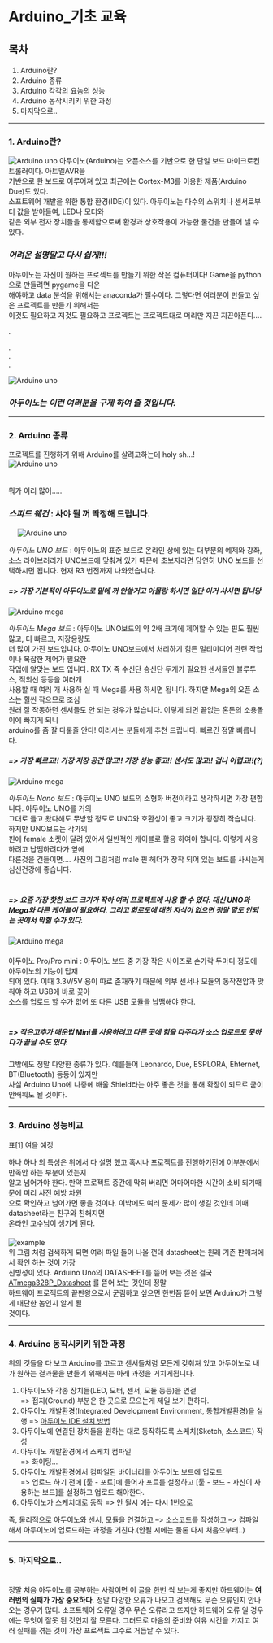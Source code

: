 # Arduino_기초 교육
## 목차
1. Arduino란?
2. Arduino 종류 
3. Arduino 각각의 요놈의 성능
4. Arduino 동작시키키 위한 과정
5. 마지막으로..
* * *
### 1. Arduino란?   

![Arduino uno](./img/Arduino-callouts1.jpg)
   아두이노(Arduino)는 오픈소스를 기반으로 한 단일 보드 마이크로컨트롤러이다. 아트멜AVR을  
기반으로 한 보드로 이루어져 있고 최근에는 Cortex-M3를 이용한 제품(Arduino Due)도 있다.   
소프트웨어 개발을 위한 통합 환경(IDE)이 있다. 아두이노는 다수의 스위치나 센서로부터 값을 받아들여, LED나 모터와   
같은 외부 전자 장치들을 통제함으로써 환경과 상호작용이 가능한 물건을 만들어 낼 수 있다.   
       
   
   
  ### _어려운 설명말고 다시 쉽게!!!_   
   아두이노는 자신이 원하는 프로젝트를 만들기 위한 작은 컴퓨터이다! Game을 python으로 만들려면 pygame을 다운   
해야하고 data 분석을 위해서는 anaconda가 필수이다. 그렇다면 여러분이 만들고 싶은 프로젝트를 만들기 위해서는   
이것도 필요하고 저것도 필요하고 프로젝트는 프로젝트대로 머리만 지끈 지끈아픈디....   
   
      
         
.   

.   
.      
.
      
 ![Arduino uno](./img/headache.jpg)   
    
 ### _아두이노는 이런 여러분을 구제 하여 줄 것입니다._
 ***
 ### 2. Arduino 종류
 프로젝트를 진행하기 위해 Arduino를 살려고하는데 holy sh...!   
  ![Arduino uno](./img/mecha.PNG)    
  　   
  
 뭐가 이리 많어.....   
  ### ***스피드 웨건*** : 사야 될 꺼 딱정해 드립니다.      
   　
 ![Arduino uno](./img/arduino_uno.png)   
 
_아두이노 UNO 보드_ : 아두이노의 표준 보드로 온라인 상에 있는 대부분의 예제와 강좌, 소스 라이브러리가 UNO보드에 맞춰져 
있기 때문에 초보자라면 당연히 UNO 보드를 선택하시면 됩니다. 현재 R3 번전까지 나와있습니다.   
##### => 가장 기본적이 아두이노로 밑에 꺼 안쓸거고 아몰랑 하시면 일단 이거 사시면 됩니당
![Arduino mega](./img/arduino_Mega.png)   

_아두이노 Mega 보드_ : 아두이노 UNO보드의 약 2배 크기에 제어할 수 있는 핀도 훨씬 많고, 더 빠르고, 저장용량도  
더 많이 가진 보드입니다. 아두이노 UNO보드에서 처리하기 힘든 멀티미디어 관련 작업이나 복잡한 제어가 필요한  
작업에 알맞는 보드 입니다. RX TX 즉 수신단 송신단 두개가 필요한 센서들인 블루투스, 적외선 등등을 여러개  
 사용할 때 여러 개 사용하 실 때 Mega를 사용 하시면 됩니다. 하지만 Mega의 오픈 소스는 훨씬 작으므로 조심  
 원래 잘 작동하던 센서들도 안 되는 경우가 많습니다. 이렇게 되면 끝없는 혼돈의 소용돌이에 빠지게 되니  
 arduino를 좀 잘 다룰줄 안다! 이러시는 분들에게 추천 드립니다. 빠르긴 정말 빠릅니다.  
 ##### => 가장 빠르고!! 가장 저장 공간 많고!! 가장 성능 좋고!! 센서도 많고!! 겁나 어렵고!!(?)  
 ![Arduino mega](./img/arduino_Nano.png)   
   
   _아두이노 Nano 보드_ : 아두이노 UNO 보드의 소형화 버전이라고 생각하시면 가장 편합니다. 아두이노 UNO를 거의  
   그대로 들고 왔다해도 무방할 정도로 UNO와 호환성이 좋고 크기가 굉장히 작습니다. 하지만 UNO보드는 각가의  
   핀에 female 소켓이 달려 있어서 일반적인 케이블로 활용 하여야 합니다. 이렇게 사용하려고 납땜하려다가 옆에  
   다른것을 건들이면.... 사진의 그림처럼 male 핀 헤더가 장착 되어 있는 보드를 사시는게 심신건강에 좋습니다.  
   　  
   ##### => 요즘 가장 핫한 보드 크기가 작아 여러 프로젝트에 사용 할 수 있다. 대신 UNO와 Mega와 다른 케이블이 필요하다. 그리고 회로도에 대한 지식이 없으면 정말 말도 안되는 곳에서 막힐 수가 있다.    
   
  ![Arduino mega](./img/arduino_mini.jpg)   
  　  
  아두이노 Pro/Pro mini : 아두이노 보드 중 가장 작은 사이즈로 손가락 두마디 정도에 아두이노의 기능이 탑재  
  되어 있다. 이때 3.3V/5V 용이 따로 존재하기 때문에 외부 센서나 모듈의 동작전압과 맞춰야 하고 USB에 바로 꽂아  
  소스를 업로드 할 수가 없어 또 다른 USB 모듈을 납땜해야 한다.  
  　  
  ##### => 작은고추가 매운법 Mini를 사용하려고 다른 곳에 힘을 다주다가 소스 업로드도 못하다가 끝날 수도 있다.
  그밖에도 정말 다양한 종류가 있다. 예를들어 Leonardo, Due, ESPLORA, Ehternet, BT(Bluetooth) 등등이 있지만  
  사실 Arduino Uno에 나중에 배울 Shield라는 아주 좋은 것을 통해 확장이 되므로 굳이 안배워도 될 것이다.  
  ***
  ### 3. Arduino 성능비교
  표[1] 여을 예정  
  
  하나 하나 의 특성은 위에서 다 설명 했고 혹시나 프로젝트를 진행하기전에 이부분에서 만족안 하는 부분이 있는지  
  알고 넘어가야 한다. 만약 프로젝트 중간에 막혀 버리면 어마어마한 시간이 소비 되기때문에 미리 사전 예방 차원  
  으로 확인하고 넘어가면 좋을 것이다. 이밖에도 여러 문제가 많이 생길 것인데 이때 datasheet라는 친구와 친해지면  
  온라인 교수님이 생기게 된다.  
  　  
  ![example](./img/구글.PNG)  
  위 그림 처럼 검색하게 되면 여러 파일 들이 나올 껀데 datasheet는 원래 기존 판매처에서 확인 하는 것이 가장  
  신빙성이 있다. Arduino Uno의 DATASHEET를 뜯어 보는 것은 결국  [ATmega328P_Datasheet](http://ww1.microchip.com/downloads/en/DeviceDoc/Atmel-7810-Automotive-Microcontrollers-ATmega328P_Datasheet.pdf) 를 뜯어 보는 것인데 정말  
  하드웨어 프로젝트의 끝판왕으로서 군림하고 싶으면 한번쯤 뜯어 보면 Arduino가 그렇게 대단한 놈인지 알게 될  
  것이다.
  ***
  ### 4. Arduino 동작시키키 위한 과정  
  위의 것들을 다 보고 Arduino를 고르고 센서들처럼 모든게 갖춰져 있고 
  아두이노로 내가 원하는 결과물을 만들기 위해서는 아래 과정을 거치게됩니다.

1. 아두이노와 각종 장치들(LED, 모터, 센서, 모듈 등등)을 연결  
=> 접지(Ground) 부분은 한 곳으로 모으는게 제일 보기 편하다.
2. 아두이노 개발환경(Integrated Development Environment, 통합개발환경)을 실행
=> [아두이노 IDE 설치 방법](https://coding-factory.tistory.com/362)
3. 아두이노에 연결된 장치들을 원하는 대로 동작하도록 스케치(Sketch, 소스코드) 작성
4. 아두이노 개발환경에서 스케치 컴파일  
=> 화이팅...
5. 아두이노 개발환경에서 컴파일된 바이너리를 아두이노 보드에 업로드  
=> 업로드 하기 전에 [툴 - 포트]에 들어가 포트를 설정하고 [툴 - 보드 - 자신이 사용하는 보드]를 설정하고 업로드 해야한다.
6. 아두이노가 스케치대로 동작
=> 안 될시 에는 다시 1번으로
 
 즉, 물리적으로 아두이노와 센서, 모듈을 연결하고 –> 소스코드를 작성하고 –> 컴파일해서 아두이노에 업로드하는 과정을 거친다.(안될 시에는 물론 다시 처음으부터..)  
 ***   
 ### 5. 마지막으로..  
 　  
 정말 처음 아두이노를 공부하는 사람이면 이 글을 한번 씩 보는게 좋지만 하드웨어는 **여러번의 실패가 가장 중요하다.**
 정말 다양한 오류가 나오고 검색해도 무슨 오류인지 안나오는 경우가 많다. 소프트웨어 오류일 경우 무슨 오류라고 뜨지만 하드웨어
 오류 일 경우에는 무엇이 잘못 된 것인지 잘 모른다. 그러므로 마음의 준비와 여유 시간을 가지고 여러 실패를 겪는 것이 
 가장 프로젝트 고수로 거듭날 수 있다.
 
 　  

 
  